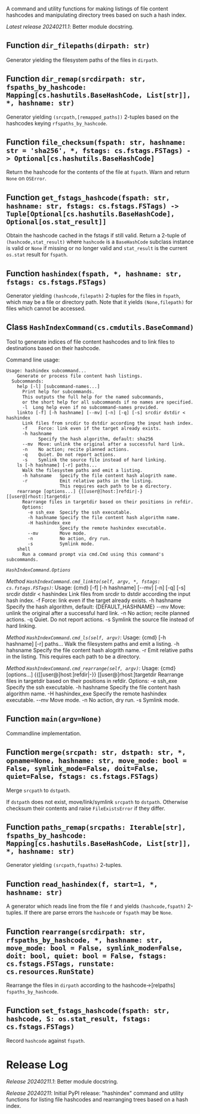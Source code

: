 A command and utility functions for making listings of file content hashcodes
and manipulating directory trees based on such a hash index.

*Latest release 20240211.1*:
Better module docstring.

## Function `dir_filepaths(dirpath: str)`

Generator yielding the filesystem paths of the files in `dirpath`.

## Function `dir_remap(srcdirpath: str, fspaths_by_hashcode: Mapping[cs.hashutils.BaseHashCode, List[str]], *, hashname: str)`

Generator yielding `(srcpath,[remapped_paths])` 2-tuples
based on the hashcodes keying `rfspaths_by_hashcode`.

## Function `file_checksum(fspath: str, hashname: str = 'sha256', *, fstags: cs.fstags.FSTags) -> Optional[cs.hashutils.BaseHashCode]`

Return the hashcode for the contents of the file at `fspath`.
Warn and return `None` on `OSError`.

## Function `get_fstags_hashcode(fspath: str, hashname: str, fstags: cs.fstags.FSTags) -> Tuple[Optional[cs.hashutils.BaseHashCode], Optional[os.stat_result]]`

Obtain the hashcode cached in the fstags if still valid.
Return a 2-tuple of `(hashcode,stat_result)`
where `hashcode` is a `BaseHashCode` subclass instance is valid
or `None` if missing or no longer valid
and `stat_result` is the current `os.stat` result for `fspath`.

## Function `hashindex(fspath, *, hashname: str, fstags: cs.fstags.FSTags)`

Generator yielding `(hashcode,filepath)` 2-tuples
for the files in `fspath`, which may be a file or directory path.
Note that it yields `(None,filepath)` for files which cannot be accessed.

## Class `HashIndexCommand(cs.cmdutils.BaseCommand)`

Tool to generate indices of file content hashcodes
and to link files to destinations based on their hashcode.

Command line usage:

    Usage: hashindex subcommand...
        Generate or process file content hash listings.
      Subcommands:
        help [-l] [subcommand-names...]
          Print help for subcommands.
          This outputs the full help for the named subcommands,
          or the short help for all subcommands if no names are specified.
          -l  Long help even if no subcommand-names provided.
        linkto [-f] [-h hashname] [--mv] [-n] [-q] [-s] srcdir dstdir < hashindex
          Link files from srcdir to dstdir according the input hash index.
          -f    Force: link even if the target already exists.
          -h hashname
                Specify the hash algorithm, default: sha256
          --mv  Move: unlink the original after a successful hard link.
          -n    No action; recite planned actions.
          -q    Quiet. Do not report actions.
          -s    Symlink the source file instead of hard linking.
        ls [-h hashname] [-r] paths...
          Walk the filesystem paths and emit a listing.
          -h hahsname   Specify the file content hash alogrith name.
          -r            Emit relative paths in the listing.
                        This requires each path to be a directory.
        rearrange [options...] {[[user@]host:]refdir|-} [[user@]rhost:]targetdir
          Rearrange files in targetdir based on their positions in refdir.
          Options:
            -e ssh_exe  Specify the ssh executable.
            -h hashname Specify the file content hash algorithm name.
            -H hashindex_exe
                        Specify the remote hashindex executable.
            --mv        Move mode.
            -n          No action, dry run.
            -s          Symlink mode.
        shell
          Run a command prompt via cmd.Cmd using this command's subcommands.

*`HashIndexCommand.Options`*

*Method `HashIndexCommand.cmd_linkto(self, argv, *, fstags: cs.fstags.FSTags)`*:
Usage: {cmd} [-f] [-h hashname] [--mv] [-n] [-q] [-s] srcdir dstdir < hashindex
Link files from srcdir to dstdir according the input hash index.
-f    Force: link even if the target already exists.
-h hashname
      Specify the hash algorithm, default: {DEFAULT_HASHNAME}
--mv  Move: unlink the original after a successful hard link.
-n    No action; recite planned actions.
-q    Quiet. Do not report actions.
-s    Symlink the source file instead of hard linking.

*Method `HashIndexCommand.cmd_ls(self, argv)`*:
Usage: {cmd} [-h hashname] [-r] paths...
Walk the filesystem paths and emit a listing.
-h hahsname   Specify the file content hash alogrith name.
-r            Emit relative paths in the listing.
              This requires each path to be a directory.

*Method `HashIndexCommand.cmd_rearrange(self, argv)`*:
Usage: {cmd} [options...] {{[[user@]host:]refdir|-}} [[user@]rhost:]targetdir
Rearrange files in targetdir based on their positions in refdir.
Options:
  -e ssh_exe  Specify the ssh executable.
  -h hashname Specify the file content hash algorithm name.
  -H hashindex_exe
              Specify the remote hashindex executable.
  --mv        Move mode.
  -n          No action, dry run.
  -s          Symlink mode.

## Function `main(argv=None)`

Commandline implementation.

## Function `merge(srcpath: str, dstpath: str, *, opname=None, hashname: str, move_mode: bool = False, symlink_mode=False, doit=False, quiet=False, fstags: cs.fstags.FSTags)`

Merge `srcpath` to `dstpath`.

If `dstpath` does not exist, move/link/symlink `srcpath` to `dstpath`.
Otherwise checksum their contents and raise `FileExistsError` if they differ.

## Function `paths_remap(srcpaths: Iterable[str], fspaths_by_hashcode: Mapping[cs.hashutils.BaseHashCode, List[str]], *, hashname: str)`

Generator yielding `(srcpath,fspaths)` 2-tuples.

## Function `read_hashindex(f, start=1, *, hashname: str)`

A generator which reads line from the file `f`
and yields `(hashcode,fspath)` 2-tuples.
If there are parse errors the `hashcode` or `fspath` may be `None`.

## Function `rearrange(srcdirpath: str, rfspaths_by_hashcode, *, hashname: str, move_mode: bool = False, symlink_mode=False, doit: bool, quiet: bool = False, fstags: cs.fstags.FSTags, runstate: cs.resources.RunState)`

Rearrange the files in `dirpath` according to the
hashcode->[relpaths] `fspaths_by_hashcode`.

## Function `set_fstags_hashcode(fspath: str, hashcode, S: os.stat_result, fstags: cs.fstags.FSTags)`

Record `hashcode` against `fspath`.

# Release Log



*Release 20240211.1*:
Better module docstring.

*Release 20240211*:
Initial PyPI release: "hashindex" command and utility functions for listing file hashcodes and rearranging trees based on a hash index.
